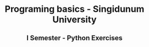 <center>
  <h1>Programing basics - Singidunum University</h1>
  <h2>I Semester - Python Exercises</h2>
</center>
